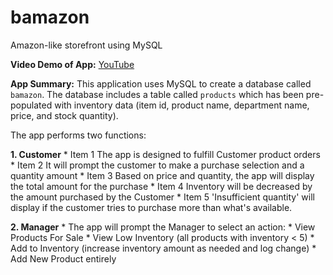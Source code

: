 # bamazon
Amazon-like storefront using MySQL

**Video Demo of App:** 
[YouTube](https://youtu.be/QDY53Icm0k8)

**App Summary:**
This application uses MySQL to create a database called `bamazon`.  The database includes a table called `products` which has been pre-populated with inventory data (item id, product name, department name, price, and stock quantity).

The app performs two functions: 

**1.  Customer** 
    * Item 1 The app is designed to fulfill Customer product orders 
    * Item 2 It will prompt the customer to make a purchase selection and a quantity amount 
    * Item 3 Based on price and quantity, the app will display the total amount for the purchase 
    * Item 4 Inventory will be decreased by the amount purchased by the Customer 
    * Item 5 'Insufficient quantity' will display if the customer tries to purchase more than what's available. 

**2. Manager** 
    * The app will prompt the Manager to select an action: 
        * View Products For Sale
        * View Low Inventory (all products with inventory < 5)
        * Add to Inventory (increase inventory amount as needed and log change)
        * Add New Product entirely



